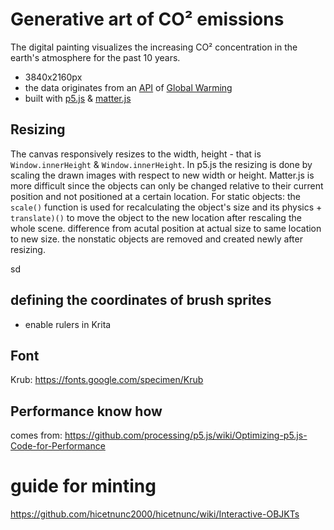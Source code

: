 # Generative art of CO² emissions

The digital painting visualizes the increasing CO² concentration in the earth's atmosphere for the past 10 years. 

* 3840x2160px
* the data originates from an [API](https://global-warming.org/api/co2-api) of [Global Warming](https://global-warming.org/)
* built with [p5.js](https://p5js.org/) & [matter.js](https://brm.io/matter-js/)


## Resizing

The canvas responsively resizes to the width, height - that is `Window.innerHeight` & `Window.innerHeight`. In p5.js the resizing is done by scaling the drawn images with respect to new width or height. Matter.js is more difficult since the objects can only be changed relative to their current position and not positioned at a certain location. For static objects: the `scale()` function is used for recalculating the object's size and its physics + `translate)()` to move the object to the new location after rescaling the whole scene. difference from acutal position at actual size to same location to new size. the nonstatic objects are removed and created newly after resizing.

sd


## defining the coordinates of brush sprites
* enable rulers in Krita

## Font
Krub: https://fonts.google.com/specimen/Krub 

## Performance know how
comes from: https://github.com/processing/p5.js/wiki/Optimizing-p5.js-Code-for-Performance

# guide for minting

https://github.com/hicetnunc2000/hicetnunc/wiki/Interactive-OBJKTs